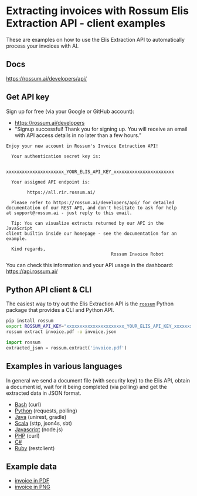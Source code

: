 # Extracting invoices with Rossum Elis Extraction API - client examples

These are examples on how to use the Elis Extraction API to automatically process your invoices with AI.

## Docs

https://rossum.ai/developers/api/

## Get API key

Sign up for free (via your Google or GitHub account):

- https://rossum.ai/developers
- "Signup successful! Thank you for signing up. You will receive an email with API access details in no later than a few hours."

```
Enjoy your new account in Rossum's Invoice Extraction API!

  Your authentication secret key is:

        xxxxxxxxxxxxxxxxxxxxxx_YOUR_ELIS_API_KEY_xxxxxxxxxxxxxxxxxxxxxxx

  Your assigned API endpoint is:

        https://all.rir.rossum.ai/

  Please refer to https://rossum.ai/developers/api/ for detailed
documentation of our REST API, and don't hesitate to ask for help
at support@rossum.ai - just reply to this email.

  Tip: You can visualize extracts returned by our API in the JavaScript
client builtin inside our homepage - see the documentation for an
example.

  Kind regards,
                                        Rossum Invoice Robot
```

You can check this information and your API usage in the dashboard: https://api.rossum.ai/

## Python API client & CLI

The easiest way to try out the Elis Extraction API
is the [`rossum`](https://github.com/rossumai/rossum-api-python-client)
Python package that provides a CLI and Python API.

```bash
pip install rossum
export ROSSUM_API_KEY="xxxxxxxxxxxxxxxxxxxxxx_YOUR_ELIS_API_KEY_xxxxxxxxxxxxxxxxxxxxxxx"
rossum extract invoice.pdf -o invoice.json
```

```python
import rossum
extracted_json = rossum.extract('invoice.pdf')
```

## Examples in various languages

In general we send a document file (with security key) to the Elis API, obtain a document id, wait for it being completed (via polling) and get the extracted data in JSON format.

- [Bash](bash-curl/) (curl)
- [Python](python-requests/) (requests, polling)
- [Java](java-unirest/) (unirest, gradle)
- [Scala](scala-sttp/) (sttp, json4s, sbt)
- [Javascript](javascript-nodejs/) (node.js)
- [PHP](php-curl/) (curl)
- [C#](c-sharp/)
- [Ruby](ruby-restclient/) (restclient)

## Example data

- [invoice in PDF](data/invoice.pdf)
- [invoice in PNG](data/invoice.png)
